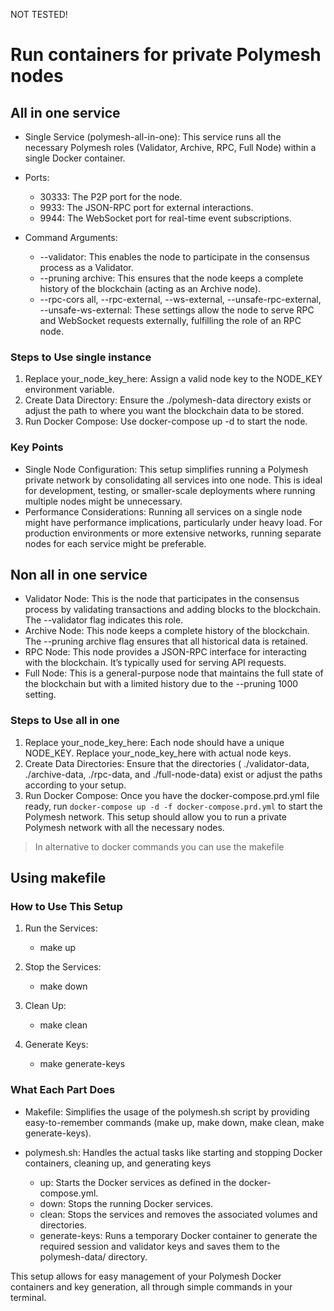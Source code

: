 NOT TESTED!

# Run containers for private Polymesh nodes

## All in one service

- Single Service (polymesh-all-in-one): This service runs all the necessary Polymesh roles (Validator, Archive, RPC, Full Node) within a single Docker container.
- Ports:

    - 30333: The P2P port for the node.
    - 9933: The JSON-RPC port for external interactions.
    - 9944: The WebSocket port for real-time event subscriptions.

- Command Arguments:

    - --validator: This enables the node to participate in the consensus process as a Validator.
    - --pruning archive: This ensures that the node keeps a complete history of the blockchain (acting as an Archive node).
    - --rpc-cors all, --rpc-external, --ws-external, --unsafe-rpc-external, --unsafe-ws-external: These settings allow the node to serve RPC and WebSocket requests externally, fulfilling the role of an RPC node.

### Steps to Use single instance

1. Replace your_node_key_here: Assign a valid node key to the NODE_KEY environment variable.
2. Create Data Directory: Ensure the ./polymesh-data directory exists or adjust the path to where you want the blockchain data to be stored.
3. Run Docker Compose: Use docker-compose up -d to start the node.

### Key Points

- Single Node Configuration: This setup simplifies running a Polymesh private network by consolidating all services into one node. This is ideal for development, testing, or smaller-scale deployments where running multiple nodes might be unnecessary.
- Performance Considerations: Running all services on a single node might have performance implications, particularly under heavy load. For production environments or more extensive networks, running separate nodes for each service might be preferable.

## Non all in one service

- Validator Node: This is the node that participates in the consensus process by validating transactions and adding blocks to the blockchain. The --validator flag indicates this role.
- Archive Node: This node keeps a complete history of the blockchain. The --pruning archive flag ensures that all historical data is retained.
- RPC Node: This node provides a JSON-RPC interface for interacting with the blockchain. It’s typically used for serving API requests.
- Full Node: This is a general-purpose node that maintains the full state of the blockchain but with a limited history due to the --pruning 1000 setting.

### Steps to Use all in one

1. Replace your_node_key_here: Each node should have a unique NODE_KEY. Replace your_node_key_here with actual node keys.
2. Create Data Directories: Ensure that the directories ( ./validator-data, ./archive-data, ./rpc-data, and ./full-node-data) exist or adjust the paths according to your setup.
3. Run Docker Compose: Once you have the docker-compose.prd.yml file ready, run `docker-compose up -d -f docker-compose.prd.yml` to start the Polymesh network.
This setup should allow you to run a private Polymesh network with all the necessary nodes.

> In alternative to docker commands you can use the makefile

## Using makefile

### How to Use This Setup

1. Run the Services:
    - make up

2. Stop the Services:
    - make down

3. Clean Up:
    - make clean

4. Generate Keys:
    - make generate-keys

### What Each Part Does

- Makefile: Simplifies the usage of the polymesh.sh script by providing easy-to-remember commands (make up, make down, make clean, make generate-keys).
- polymesh.sh: Handles the actual tasks like starting and stopping Docker containers, cleaning up, and generating keys

    - up: Starts the Docker services as defined in the docker-compose.yml.
    - down: Stops the running Docker services.
    - clean: Stops the services and removes the associated volumes and directories.
    - generate-keys: Runs a temporary Docker container to generate the required session and validator keys and saves them to the polymesh-data/ directory.

This setup allows for easy management of your Polymesh Docker containers and key generation, all through simple commands in your terminal.
